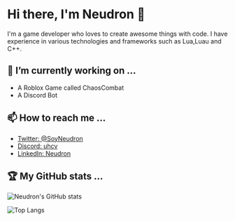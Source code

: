 # Hi there, I'm Neudron 👋

I'm a game developer who loves to create awesome things with code. I have experience in various technologies and frameworks such as Lua,Luau and C++. 

## 🔭 I’m currently working on ...

- A Roblox Game called ChaosCombat
- A Discord Bot
  
## 📫 How to reach me ...

- [Twitter: @SoyNeudron](https://twitter.com/SoyNeudron)
- [Discord: uhcv](https://discord.com/users/uhcv)
- [LinkedIn: Neudron](https://www.linkedin.com/in/neudronx/)

## 🏆 My GitHub stats ...

![Neudron's GitHub stats](https://github-readme-stats.vercel.app/api?username=neudron&show_icons=true&theme=radical)

![Top Langs](https://github-readme-stats.vercel.app/api/top-langs/?username=neudron&layout=compact&theme=radical)
